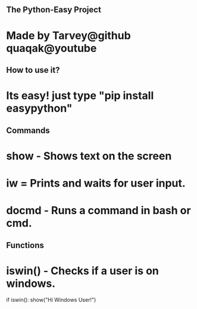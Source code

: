 ## The Python-Easy Project
# Made by Tarvey@github quaqak@youtube

## How to use it?
# Its easy! just type "pip install easypython"

## Commands
# show - Shows text on the screen
# iw = Prints and waits for user input.
# docmd - Runs a command in bash or cmd.

## Functions
# iswin() - Checks if a user is on windows.
if iswin():
    show("Hi Windows User!")